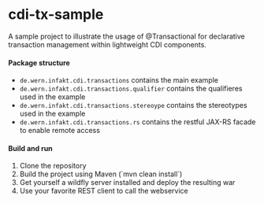 # cdi-tx-sample
A sample project to illustrate the usage of @Transactional for declarative transaction management within lightweight CDI components.

#### Package structure
* `de.wern.infakt.cdi.transactions` contains the main example
* `de.wern.infakt.cdi.transactions.qualifier` contains the qualifieres used in the example
* `de.wern.infakt.cdi.transactions.stereoype` contains the stereotypes used in the example
* `de.wern.infakt.cdi.transactions.rs` contains the restful JAX-RS facade to enable remote access

#### Build and run
1. Clone the repository
2. Build the project using Maven (`mvn clean install´)
3. Get yourself a wildfly server installed and deploy the resulting war
4. Use your favorite REST client to call the webservice
